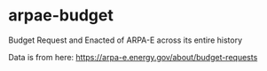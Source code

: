 # arpae-budget
Budget Request and Enacted of ARPA-E across its entire history

Data is from here: https://arpa-e.energy.gov/about/budget-requests
